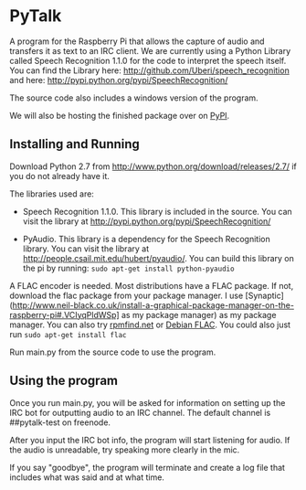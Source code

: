 PyTalk
======

A program for the Raspberry Pi that allows the capture of audio and transfers it as text to an IRC client. We are currently using a Python Library called Speech Recognition 1.1.0 for the code to interpret the speech itself. You can find the Library here: http://github.com/Uberi/speech_recognition and here: http://pypi.python.org/pypi/SpeechRecognition/

The source code also includes a windows version of the program.

We will also be hosting the finished package over on [PyPI](https://pypi.python.org/pypi).

Installing and Running
--------
Download Python 2.7 from http://www.python.org/download/releases/2.7/ if you do not already have it.

The libraries used are:

  - Speech Recognition 1.1.0. This library is included in the source. You can visit the library at       http://pypi.python.org/pypi/SpeechRecognition/

  - PyAudio. This library is a dependency for the Speech Recognition library. You can visit the library at http://people.csail.mit.edu/hubert/pyaudio/.
You can build this library on the pi by running: `sudo apt-get install python-pyaudio`

A FLAC encoder is needed. Most distributions have a FLAC package. If not, download the flac package from your package manager. I use [Synaptic](http://www.neil-black.co.uk/install-a-graphical-package-manager-on-the-raspberry-pi#.VCIyqPldWSp] as my package manager) as my package manager. You can also try [rpmfind.net](http://rpmfind.net/linux/rpm2html/search.php?query=flac) or [Debian FLAC](http://packages.debian.org/cgi-bin/search_packages.pl?keywords=flac&searchon=names&subword=1&version=all&release=all). You could also just run `sudo apt-get install flac`

Run main.py from the source code to use the program.

Using the program
--------
Once you run main.py, you will be asked for information on setting up the IRC bot for outputting audio to an IRC channel. The default channel is ##pytalk-test on freenode.

After you input the IRC bot info, the program will start listening for audio. If the audio is unreadable, try speaking more clearly in the mic.

If you say "goodbye", the program will terminate and create a log file that includes what was said and at what time.
